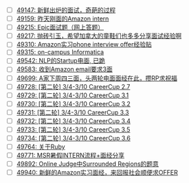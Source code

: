 - [ ] [49147: 新鲜出炉的面试，奇葩的过程](http://instant.1point3acres.com/thread/49147)
- [ ] [49159: 昨天刚面的Amazon intern](http://instant.1point3acres.com/thread/49159)
- [ ] [49215: Epic面试题（网上答题）](http://instant.1point3acres.com/thread/49215)
- [ ] [49217: 抛砖引玉，希望加拿大的童鞋们也多多分享面试经验啊](http://instant.1point3acres.com/thread/49217)
- [ ] [49310: Amazon实习phone interview offer经验贴](http://instant.1point3acres.com/thread/49310)
- [ ] [49315: on-campus Informatica](http://instant.1point3acres.com/thread/49315)
- [ ] [49542: NLP的Startup电面, 已跪](http://instant.1point3acres.com/thread/49542)
- [ ] [49583: 收到Amazon email要求3面](http://instant.1point3acres.com/thread/49583)
- [ ] [49699: A家下周四三面，头两轮电面面经在此，攒RP求祝福](http://instant.1point3acres.com/thread/49699)
- [ ] [49728: [第二轮] 3/4-3/10 CareerCup 2.7](http://instant.1point3acres.com/thread/49728)
- [ ] [49729: [第二轮] 3/4-3/10 CareerCup 3.1](http://instant.1point3acres.com/thread/49729)
- [ ] [49730: [第二轮] 3/4-3/10 CareerCup 3.2](http://instant.1point3acres.com/thread/49730)
- [ ] [49731: [第二轮] 3/4-3/10 CareerCup 3.3](http://instant.1point3acres.com/thread/49731)
- [ ] [49732: [第二轮] 3/4-3/10 CareerCup 3.4](http://instant.1point3acres.com/thread/49732)
- [ ] [49733: [第二轮] 3/4-3/10 CareerCup 3.5](http://instant.1point3acres.com/thread/49733)
- [ ] [49734: [第二轮] 3/4-3/10 CareerCup 3.6](http://instant.1point3acres.com/thread/49734)
- [ ] [49764: 关于Ruby](http://instant.1point3acres.com/thread/49764)
- [ ] [49771: MSR暑假INTERN流程+面经分享](http://instant.1point3acres.com/thread/49771)
- [ ] [49892: Online Judge中Surrounded Regions的题意](http://instant.1point3acres.com/thread/49892)
- [ ] [49940: 新鲜的Amazon实习面经，来回报社会顺便求OFFER](http://instant.1point3acres.com/thread/49940)
